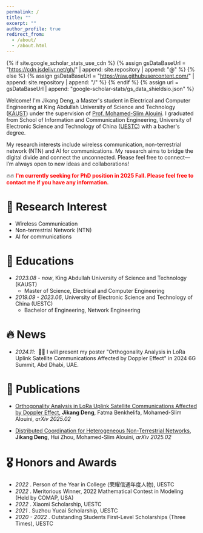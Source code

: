 ```yaml
---
permalink: /
title: ""
excerpt: ""
author_profile: true
redirect_from: 
  - /about/
  - /about.html
---
```


{% if site.google_scholar_stats_use_cdn %}
{% assign gsDataBaseUrl = "https://cdn.jsdelivr.net/gh/" | append: site.repository | append: "@" %}
{% else %}
{% assign gsDataBaseUrl = "https://raw.githubusercontent.com/" | append: site.repository | append: "/" %}
{% endif %}
{% assign url = gsDataBaseUrl | append: "google-scholar-stats/gs_data_shieldsio.json" %}

<span class='anchor' id='about-me'></span>

Welcome! I'm Jikang Deng, a Master's student in Electrical and Computer Engineering at King Abdullah University of Science and Technology ([KAUST](https://www.kaust.edu.sa/en/)) under the supervision of [Prof. Mohamed-Slim Alouini](https://cemse.kaust.edu.sa/profiles/mohamed-slim-alouini). I graduated from School of Information and Communication Engineering, University of Electronic Science and Technology of China ([UESTC](https://en.uestc.edu.cn/)) with a bacher's degree. 

My research interests include wireless communication, non-terrestrial network (NTN) and AI for communications. My research aims to bridge the digital divide and connect the unconnected. Please feel free to connect—I’m always open to new ideas and collaborations!

🔥🔥 <strong><span id="PhD_seek" style="color: red;">I'm currently seeking for PhD position in 2025 Fall. Please feel free to contact me if you have any information.</span></strong>

<!-- 这是一个注释，Markdown 渲染时不会显示 
My research interest includes neural machine translation and computer vision. I have published more than 100 papers at the top international AI conferences with total <a href='https://scholar.google.com/citations?user=DhtAFkwAAAAJ'>google scholar citations <strong><span id='total_cit'>260000+</span></strong></a> (You can also use google scholar badge <a href='https://scholar.google.com/citations?user=DhtAFkwAAAAJ'><img src="https://img.shields.io/endpoint?url={{ url | url_encode }}&logo=Google%20Scholar&labelColor=f6f6f6&color=9cf&style=flat&label=citations"></a>).-->

# 🔬 Research Interest
- Wireless Communication
- Non-terrestrial Network (NTN)
- AI for communications

# 📖 Educations
- *2023.08 - now*, King Abdullah University of Science and Technology (KAUST)
  - Master of Science, Electrical and Computer Engineering
- *2019.09 - 2023.06*, University of Electronic Science and Technology of China (UESTC)
  - Bachelor of Engineering, Network Engineering

# 🔥 News
- *2024.11*: &nbsp;🎉🎉 I will present my poster "Orthogonality Analysis in LoRa Uplink Satellite Communications Affected by Doppler Effect" in 2024 6G Summit, Abd Dhabi, UAE. 

# 📝 Publications 
- [Orthogonality Analysis in LoRa Uplink Satellite Communications Affected by Doppler Effect](https://arxiv.org/abs/2502.16179), **Jikang Deng**, Fatma Benkhelifa, Mohamed-Slim Alouini, *arXiv 2025.02*

- [Distributed Coordination for Heterogeneous Non-Terrestrial Networks](https://arxiv.org/abs/2502.17366), **Jikang Deng**, Hui Zhou, Mohamed-Slim Alouini, *arXiv 2025.02*

<!--<div class='paper-box'><div class='paper-box-image'><div><div class="badge">CVPR 2016</div><img src='images/500x300.png' alt="sym" width="100%"></div></div>
<div class='paper-box-text' markdown="1">

[Deep Residual Learning for Image Recognition](https://openaccess.thecvf.com/content_cvpr_2016/papers/He_Deep_Residual_Learning_CVPR_2016_paper.pdf)

**Kaiming He**, Xiangyu Zhang, Shaoqing Ren, Jian Sun

[**Project**](https://scholar.google.com/citations?view_op=view_citation&hl=zh-CN&user=DhtAFkwAAAAJ&citation_for_view=DhtAFkwAAAAJ:ALROH1vI_8AC) <strong><span class='show_paper_citations' data='DhtAFkwAAAAJ:ALROH1vI_8AC'></span></strong>
- Lorem ipsum dolor sit amet, consectetur adipiscing elit. Vivamus ornare aliquet ipsum, ac tempus justo dapibus sit amet. 
</div>
</div> -->

# 🎖 Honors and Awards
- *2022* . Person of the Year in College (荣耀信通年度人物), UESTC
- *2022* . Meritorious Winner, 2022 Mathematical Contest in Modeling (Held by COMAP, USA)
- *2022* . Xiaomi Scholarship, UESTC
- *2021* . Suzhou Yucai Scholarship, UESTC
- *2020 - 2022* . Outstanding Students First-Level Scholarships (Three Times), UESTC

<!--# 💬 Invited Talks
 - *2021.06*, Lorem ipsum dolor sit amet, consectetur adipiscing elit. Vivamus ornare aliquet ipsum, ac tempus justo dapibus sit amet. 
- *2021.03*, Lorem ipsum dolor sit amet, consectetur adipiscing elit. Vivamus ornare aliquet ipsum, ac tempus justo dapibus sit amet.  \| [\[video\]](https://github.com/) -->

<!--# 💻 Internships
 - *2019.05 - 2020.02*, [Lorem](https://github.com/), China.-->